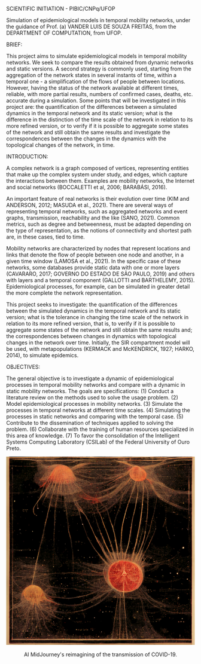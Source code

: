 SCIENTIFIC INITIATION - PIBIC/CNPq/UFOP

Simulation of epidemiological models in temporal mobility networks,
under the guidance of Prof. (a) VANDER LUIS DE SOUZA FREITAS, from the DEPARTMENT OF COMPUTATION, from UFOP.

BRIEF:

This project aims to simulate epidemiological models in temporal mobility networks. We seek to compare the results obtained from dynamic networks and static versions. A second strategy is commonly used, starting from the aggregation of the network states in several instants of time, within a temporal one - a simplification of the flows of people between locations. However, having the status of the network available at different times, reliable, with more partial results, numbers of confirmed cases, deaths, etc. accurate during a simulation. Some points that will be investigated in this project are: the quantification of the differences between a simulated dynamics in the temporal network and its static version; what is the difference in the distinction of the time scale of the network in relation to its more refined version, or to verify if it is possible to aggregate some states of the network and still obtain the same results and investigate the correspondences between the changes in the dynamics with the topological changes of the network, in time.

INTRODUCTION:

A complex network is a graph composed of vertices, representing entities that make up the complex system under study, and edges, which capture the interactions between them. Examples are mobility networks, the Internet and social networks (BOCCALETTI et al, 2006; BARABÁSI, 2016).

An important feature of real networks is their evolution over time (KIM and ANDERSON, 2012; MASUDA et al., 2021). There are several ways of representing temporal networks, such as aggregated networks and event graphs, transmission, reachability and the like (SANO, 2021). Common metrics, such as degree and betweenness, must be adapted depending on the type of representation, as the notions of connectivity and shortest path are, in these cases, tied to time.

Mobility networks are characterized by nodes that represent locations and links that denote the flow of people between one node and another, in a given time window (LAMOSA et al., 2021). In the specific case of these networks, some databases provide static data with one or more layers (CAVARARO, 2017; GOVERNO DO ESTADO DE SÃO PAULO, 2019) and others with layers and a temporal component (GALLOTTI and BARTHELEMY, 2015). Epidemiological processes, for example, can be simulated in greater detail the more complete the network representation.

This project seeks to investigate: the quantification of the differences between the simulated dynamics in the temporal  network and its static version; what is the tolerance in changing the time scale of the network in relation to its more refined version, that is, to verify if it is possible to aggregate some states of the network and still obtain the same results and; the correspondences between changes in dynamics with topological changes in the network over time. Initially, the SIR compartment model will be used, with metapopulations (KERMACK and McKENDRICK, 1927; HARKO, 2014), to simulate epidemics.

OBJECTIVES:

The general objective is to investigate a dynamic of epidemiological processes in temporal mobility networks and compare with a dynamic in static mobility networks. The goals are specifications:
(1) Conduct a literature review on the methods used to solve the usage problem.
(2) Model epidemiological processes in mobility networks.
(3) Simulate the processes in temporal networks at different time scales.
(4) Simulating the processes in static networks and comparing with the temporal case.
(5) Contribute to the dissemination of techniques applied to solving the problem.
(6) Collaborate with the training of human resources specialized in this area of knowledge.
(7) To favor the consolidation of the Intelligent Systems Computing Laboratory (CSILab) of the Federal University of 
Ouro Preto.

![COVID-19 SPREAD](https://github.com/gabrielxcosta/Simulation-of-epidemiological-models-in-temporal-mobility-networks/blob/main/MidJourney%20-%20COVID)

<p align="center"> AI MidJourney's reimagining of the transmission of COVID-19.
